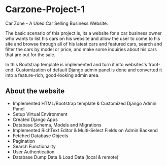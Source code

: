 # Carzone-Project-1

Car Zone - A Used Car Selling Business Website. 

The basic scenario of this project is, its a website for a car business owner who wants to list his cars on his website and 
allow the user to come to his site and browse through all of his latest cars and featured cars, search and filter the cars by model or price, 
and make some inquiries about his cars that are out for the sale.

In this Bootstrap template is implemented and turn it into websites's front-end. Customization of default Django 
admin panel is done and converted it into a feature-rich, good-looking admin area. 

## About the website

- Implemented HTML/Bootstrap template & Customized Django Admin Panel
- Setup Virtual Environment
- Created Django Apps
- Database Schema, Models and Migrations
- Implemented RichText Editor & Multi-Select Fields on Admin Backend
- Fetched Database Objects
- Pagination
- Search Functionality
- User Authentication
- Database Dump Data & Load Data (local & remote)
